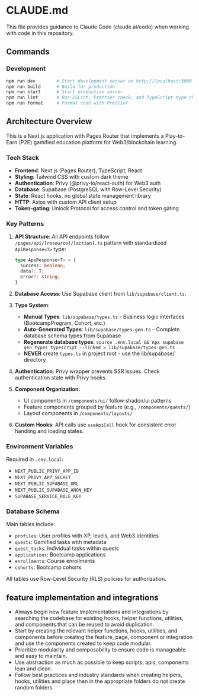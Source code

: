 # CLAUDE.md

This file provides guidance to Claude Code (claude.ai/code) when working with code in this repository.

## Commands

### Development
```bash
npm run dev        # Start development server on http://localhost:3000
npm run build      # Build for production
npm run start      # Start production server
npm run lint       # Run ESLint, Prettier check, and TypeScript type checking
npm run format     # Format code with Prettier
```

## Architecture Overview

This is a Next.js application with Pages Router that implements a Play-to-Earn (P2E) gamified education platform for Web3/blockchain learning.

### Tech Stack
- **Frontend**: Next.js (Pages Router), TypeScript, React
- **Styling**: Tailwind CSS with custom dark theme
- **Authentication**: Privy (@privy-io/react-auth) for Web3 auth
- **Database**: Supabase (PostgreSQL with Row-Level Security)
- **State**: React hooks, no global state management library
- **HTTP**: Axios with custom API client setup
- **Token-gating**: Unlock Protocol for access control and token gating

### Key Patterns

1. **API Structure**: All API endpoints follow `/pages/api/[resource]/[action].ts` pattern with standardized `ApiResponse<T>` type:
   ```typescript
   type ApiResponse<T> = {
     success: boolean;
     data?: T;
     error?: string;
   }
   ```

2. **Database Access**: Use Supabase client from `lib/supabase/client.ts`. 

3. **Type System**: 
   - **Manual Types**: `lib/supabase/types.ts` - Business logic interfaces (BootcampProgram, Cohort, etc.)
   - **Auto-Generated Types**: `lib/supabase/types-gen.ts` - Complete database schema types from Supabase
   - **Regenerate database types**: `source .env.local && npx supabase gen types typescript --linked > lib/supabase/types-gen.ts`
   - **NEVER** create `types.ts` in project root - use the lib/supabase/ directory

4. **Authentication**: Privy wrapper prevents SSR issues. Check authentication state with Privy hooks.

5. **Component Organization**: 
   - UI components in `/components/ui/` follow shadcn/ui patterns
   - Feature components grouped by feature (e.g., `/components/quests/`)
   - Layout components in `/components/layouts/`

6. **Custom Hooks**: API calls use `useApiCall` hook for consistent error handling and loading states.

### Environment Variables
Required in `.env.local`:
- `NEXT_PUBLIC_PRIVY_APP_ID`
- `NEXT_PRIVY_APP_SECRET` 
- `NEXT_PUBLIC_SUPABASE_URL`
- `NEXT_PUBLIC_SUPABASE_ANON_KEY`
- `SUPABASE_SERVICE_ROLE_KEY`

### Database Schema
Main tables include:
- `profiles`: User profiles with XP, levels, and Web3 identities
- `quests`: Gamified tasks with metadata
- `quest_tasks`: Individual tasks within quests
- `applications`: Bootcamp applications
- `enrollments`: Course enrollments
- `cohorts`: Bootcamp cohorts

All tables use Row-Level Security (RLS) policies for authorization.

## feature implementation and integrations
- Always begin new feature implementations and integrations by searching the codebase for existing hooks, helper functions, utilities, and components that can be reused to avoid duplication.
- Start by creating the relevant helper functions, hooks, utilities, and components before creating the feature, page, component or integration and use the components created to keep code modular.
- Prioritize modularity and composability to ensure code is manageable and easy to maintain.
- Use abstraction as much as possible to keep scripts, apis, components lean and clean.
- Follow best practices and industry standards when creating helpers, hooks, utilities and place then in the appropriate folders do not create random folders.